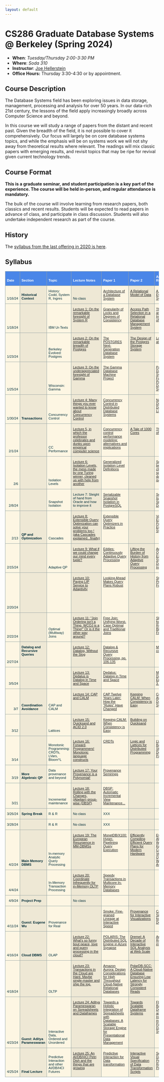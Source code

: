 ```yaml
---
layout: default
---
```


# CS286 Graduate Database Systems @ Berkeley (Spring 2024)

* **When**: *Tuesday/Thursday 2:00-3:30 PM*
* **Where**: *Soda 310*
* **Instructor**: [Joe Hellerstein](https://dsf.berkeley.edu/jmh)
* **Office Hours:** Thursday 3:30-4:30 or by appointment.

## Course Description
The Database Systems field has been exploring issues in data 
storage, management, processing and analysis for over 50 years. In our data-rich 21st century, the lessons of the field apply increasingly broadly across Computer Science and beyond.

In this course we will study a range of papers from the distant and recent
past. Given the breadth of the field, it is not possible to cover it comprehensively. Our focus
will largely be on core database systems topics, and while the emphasis will
be on systems work we will not shy away from theoretical results where relevant. The readings 
will mix classic papers with emerging results, and revisit topics that may be ripe for revival given current technology trends.

## Course Format
**This is a graduate seminar, and student participation is a key part of the experience.
The course will be held in-person, and regular attendance is mandatory.**

The bulk of the course will involve learning from research papers, both classics and 
recent results. Students will be expected to read papers in advance of class, and participate in class discussion. Students will also undertake independent research as part of the course.

## History
The [syllabus from the last offering in 2020 is here](./sp20).

## Syllabus
<table style="border-collapse:collapse;border-color:#93a1a1;border-spacing:0" class="tg"><thead><tr><th style="background-color:#4A86E8;border-color:#93a1a1;border-style:solid;border-width:1px;color:#FFF;font-family:Arial, sans-serif;font-size:11px;font-weight:bold;overflow:hidden;padding:11px 5px;text-align:left;vertical-align:bottom;word-break:normal"><span style="font-weight:bold;color:#FFF;background-color:#4A86E8">Date</span></th><th style="background-color:#4A86E8;border-color:#93a1a1;border-style:solid;border-width:1px;color:#FFF;font-family:Arial, sans-serif;font-size:11px;font-weight:bold;overflow:hidden;padding:11px 5px;text-align:left;vertical-align:bottom;word-break:normal"><span style="font-weight:bold;color:#FFF;background-color:#4A86E8">Section</span></th><th style="background-color:#4A86E8;border-color:#93a1a1;border-style:solid;border-width:1px;color:#FFF;font-family:Arial, sans-serif;font-size:11px;font-weight:bold;overflow:hidden;padding:11px 5px;text-align:left;vertical-align:bottom;word-break:normal"><span style="font-weight:bold;color:#FFF;background-color:#4A86E8">Topic</span></th><th style="background-color:#4A86E8;border-color:#93a1a1;border-style:solid;border-width:1px;color:#FFF;font-family:Arial, sans-serif;font-size:11px;font-weight:bold;overflow:hidden;padding:11px 5px;text-align:left;vertical-align:bottom;word-break:normal"><span style="font-weight:bold;color:#FFF;background-color:#4A86E8">Lecture Notes</span></th><th style="background-color:#4A86E8;border-color:#93a1a1;border-style:solid;border-width:1px;color:#FFF;font-family:Arial, sans-serif;font-size:11px;font-weight:bold;overflow:hidden;padding:11px 5px;text-align:left;vertical-align:bottom;word-break:normal"><span style="font-weight:bold;color:#FFF;background-color:#4A86E8">Paper 1</span></th><th style="background-color:#4A86E8;border-color:#93a1a1;border-style:solid;border-width:1px;color:#FFF;font-family:Arial, sans-serif;font-size:11px;font-weight:bold;overflow:hidden;padding:11px 5px;text-align:left;vertical-align:bottom;word-break:normal"><span style="font-weight:bold;color:#FFF;background-color:#4A86E8">Paper 2</span></th><th style="background-color:#4A86E8;border-color:#93a1a1;border-style:solid;border-width:1px;color:#FFF;font-family:Arial, sans-serif;font-size:11px;font-weight:bold;overflow:hidden;padding:11px 5px;text-align:left;vertical-align:bottom;word-break:normal"><span style="font-weight:bold;color:#FFF;background-color:#4A86E8">Additional Resources</span></th><th style="background-color:#4A86E8;border-color:#93a1a1;border-style:solid;border-width:1px;color:#FFF;font-family:Arial, sans-serif;font-size:11px;font-weight:bold;overflow:hidden;padding:11px 5px;text-align:left;vertical-align:bottom;word-break:normal"><span style="font-weight:bold;color:#FFF;background-color:#4A86E8">Additional Resources</span></th><th style="background-color:#4A86E8;border-color:#93a1a1;border-style:solid;border-width:1px;color:#FFF;font-family:Arial, sans-serif;font-size:11px;font-weight:bold;overflow:hidden;padding:11px 5px;text-align:left;vertical-align:bottom;word-break:normal"><span style="font-weight:bold;color:#FFF;background-color:#4A86E8">Additional Resources</span></th></tr></thead><tbody><tr><td style="background-color:#fdf6e3;border-color:#93a1a1;border-style:solid;border-width:1px;color:#002b36;font-family:Arial, sans-serif;font-size:11px;overflow:hidden;padding:11px 5px;text-align:right;vertical-align:bottom;word-break:normal"><span style="font-weight:normal">1/16/24</span></td><td style="background-color:#eee8d5;border-color:#93a1a1;border-style:solid;border-width:1px;color:#002b36;font-family:Arial, sans-serif;font-size:11px;font-weight:bold;overflow:hidden;padding:11px 5px;text-align:left;vertical-align:bottom;word-break:normal"><span style="font-weight:bold">Historical Context</span></td><td style="background-color:#fdf6e3;border-color:#93a1a1;border-style:solid;border-width:1px;color:#002b36;font-family:Arial, sans-serif;font-size:11px;overflow:hidden;padding:11px 5px;text-align:left;vertical-align:bottom;word-break:normal"><span style="font-weight:normal">History: Codd,
System R,
Ingres</span></td><td style="background-color:#eee8d5;border-color:#93a1a1;border-style:solid;border-width:1px;color:#002b36;font-family:Arial, sans-serif;font-size:11px;overflow:hidden;padding:11px 5px;text-align:left;vertical-align:bottom;word-break:normal"><span style="font-weight:normal">No class</span></td><td style="background-color:#fdf6e3;border-color:#93a1a1;border-style:solid;border-width:1px;color:#00E;font-family:Arial, sans-serif;font-size:11px;overflow:hidden;padding:11px 5px;text-align:left;text-decoration:underline;vertical-align:top;word-break:normal"><a href="http://scholar.google.com/scholar?cluster=11466590537214723805">Architecture of a Database System</a></td><td style="background-color:#eee8d5;border-color:#93a1a1;border-style:solid;border-width:1px;color:#00E;font-family:Arial, sans-serif;font-size:11px;overflow:hidden;padding:11px 5px;text-align:left;text-decoration:underline;vertical-align:top;word-break:normal"><a href="https://scholar.google.com/scholar?cluster=1624408330930846885&hl=en&as_sdt=0,5">A Relational Model of Data</a></td><td style="background-color:#fdf6e3;border-color:#93a1a1;border-style:solid;border-width:1px;color:#00E;font-family:Arial, sans-serif;font-size:11px;overflow:hidden;padding:11px 5px;text-align:left;text-decoration:underline;vertical-align:top;word-break:normal"><a href="https://scholar.google.com/scholar?cluster=9472628621431764243&hl=en&as_sdt=0,5">A History and Evaluation of System R </a></td><td style="background-color:#eee8d5;border-color:#93a1a1;border-style:solid;border-width:1px;color:#002b36;font-family:Arial, sans-serif;font-size:11px;overflow:hidden;padding:11px 5px;text-align:left;vertical-align:bottom;word-break:normal"></td><td style="background-color:#fdf6e3;border-color:#93a1a1;border-style:solid;border-width:1px;color:#00E;font-family:Arial, sans-serif;font-size:11px;overflow:hidden;padding:11px 5px;text-align:left;text-decoration:underline;vertical-align:top;word-break:normal"><a href="https://hpi.de/naumann/projects/rdbms-genealogy.html">RDBMS Geneaology</a></td></tr><tr><td style="background-color:#fdf6e3;border-color:#93a1a1;border-style:solid;border-width:1px;color:#002b36;font-family:Arial, sans-serif;font-size:11px;overflow:hidden;padding:11px 5px;text-align:right;vertical-align:bottom;word-break:normal"><span style="font-weight:normal">1/18/24</span></td><td style="background-color:#eee8d5;border-color:#93a1a1;border-style:solid;border-width:1px;color:#002b36;font-family:Arial, sans-serif;font-size:11px;overflow:hidden;padding:11px 5px;text-align:left;vertical-align:bottom;word-break:normal"></td><td style="background-color:#fdf6e3;border-color:#93a1a1;border-style:solid;border-width:1px;color:#002b36;font-family:Arial, sans-serif;font-size:11px;overflow:hidden;padding:11px 5px;text-align:left;vertical-align:bottom;word-break:normal"><span style="font-weight:normal">IBM Ur-Texts</span></td><td style="background-color:#eee8d5;border-color:#93a1a1;border-style:solid;border-width:1px;color:#00E;font-family:Arial, sans-serif;font-size:11px;overflow:hidden;padding:11px 5px;text-align:left;text-decoration:underline;vertical-align:top;word-break:normal"><a href="Lecture 1.md">Lecture 1: On the remarkable foresight of System R</a></td><td style="background-color:#fdf6e3;border-color:#93a1a1;border-style:solid;border-width:1px;color:#00E;font-family:Arial, sans-serif;font-size:11px;overflow:hidden;padding:11px 5px;text-align:left;text-decoration:underline;vertical-align:top;word-break:normal"><a href="https://scholar.google.com/scholar?cluster=2471833064128787580&hl=en&as_sdt=0,5">Granularity of Locks and Degrees of Consistency</a></td><td style="background-color:#eee8d5;border-color:#93a1a1;border-style:solid;border-width:1px;color:#00E;font-family:Arial, sans-serif;font-size:11px;overflow:hidden;padding:11px 5px;text-align:left;text-decoration:underline;vertical-align:top;word-break:normal"><a href="https://scholar.google.com/scholar?cluster=102545501597608314&hl=en&as_sdt=0,5">Access Path Selection in a Relational Database Management System</a></td><td style="background-color:#fdf6e3;border-color:#93a1a1;border-style:solid;border-width:1px;color:#00E;font-family:Arial, sans-serif;font-size:11px;overflow:hidden;padding:11px 5px;text-align:left;text-decoration:underline;vertical-align:top;word-break:normal"><a href="https://scholar.google.com/scholar?cluster=4436012605119588041&hl=en&as_sdt=0,5">The Design and Implementation of Ingres</a></td><td style="background-color:#eee8d5;border-color:#93a1a1;border-style:solid;border-width:1px;color:#002b36;font-family:Arial, sans-serif;font-size:11px;overflow:hidden;padding:11px 5px;text-align:left;vertical-align:bottom;word-break:normal"></td><td style="background-color:#fdf6e3;border-color:#93a1a1;border-style:solid;border-width:1px;color:#002b36;font-family:Arial, sans-serif;font-size:11px;overflow:hidden;padding:11px 5px;text-align:left;vertical-align:bottom;word-break:normal"></td></tr><tr><td style="background-color:#fdf6e3;border-color:#93a1a1;border-style:solid;border-width:1px;color:#002b36;font-family:Arial, sans-serif;font-size:11px;overflow:hidden;padding:11px 5px;text-align:right;vertical-align:bottom;word-break:normal"><span style="font-weight:normal">1/23/24</span></td><td style="background-color:#eee8d5;border-color:#93a1a1;border-style:solid;border-width:1px;color:#002b36;font-family:Arial, sans-serif;font-size:11px;overflow:hidden;padding:11px 5px;text-align:left;vertical-align:bottom;word-break:normal"></td><td style="background-color:#fdf6e3;border-color:#93a1a1;border-style:solid;border-width:1px;color:#002b36;font-family:Arial, sans-serif;font-size:11px;overflow:hidden;padding:11px 5px;text-align:left;vertical-align:bottom;word-break:normal"><span style="font-weight:normal">Berkeley Evolved: Postgres</span></td><td style="background-color:#eee8d5;border-color:#93a1a1;border-style:solid;border-width:1px;color:#00E;font-family:Arial, sans-serif;font-size:11px;overflow:hidden;padding:11px 5px;text-align:left;text-decoration:underline;vertical-align:top;word-break:normal"><a href="https://docs.google.com/document/d/1o6FsUw6xxChObJscCtxygd7tInMbMSOoJAuIOZGxTBw/edit">Lecture 2: On the remarkable breadth of Postgres</a></td><td style="background-color:#fdf6e3;border-color:#93a1a1;border-style:solid;border-width:1px;color:#00E;font-family:Arial, sans-serif;font-size:11px;overflow:hidden;padding:11px 5px;text-align:left;text-decoration:underline;vertical-align:top;word-break:normal"><a href="http://scholar.google.com/scholar?cluster=6521586065605065941">The POSTGRES Next-Generation Database System</a></td><td style="background-color:#eee8d5;border-color:#93a1a1;border-style:solid;border-width:1px;color:#00E;font-family:Arial, sans-serif;font-size:11px;overflow:hidden;padding:11px 5px;text-align:left;text-decoration:underline;vertical-align:top;word-break:normal"><a href="https://scholar.google.com/scholar?cluster=6675294870941893293&hl=en&as_sdt=0,5">The Design of the Postgres Storage System</a></td><td style="background-color:#fdf6e3;border-color:#93a1a1;border-style:solid;border-width:1px;color:#00E;font-family:Arial, sans-serif;font-size:11px;overflow:hidden;padding:11px 5px;text-align:left;text-decoration:underline;vertical-align:top;word-break:normal"><a href="https://arxiv.org/abs/1901.01973">Looking Back at Postgres</a></td><td style="background-color:#eee8d5;border-color:#93a1a1;border-style:solid;border-width:1px;color:#002b36;font-family:Arial, sans-serif;font-size:11px;overflow:hidden;padding:11px 5px;text-align:left;vertical-align:bottom;word-break:normal"></td><td style="background-color:#fdf6e3;border-color:#93a1a1;border-style:solid;border-width:1px;color:#002b36;font-family:Arial, sans-serif;font-size:11px;overflow:hidden;padding:11px 5px;text-align:left;vertical-align:bottom;word-break:normal"></td></tr><tr><td style="background-color:#fdf6e3;border-color:#93a1a1;border-style:solid;border-width:1px;color:#002b36;font-family:Arial, sans-serif;font-size:11px;overflow:hidden;padding:11px 5px;text-align:right;vertical-align:bottom;word-break:normal"><span style="font-weight:normal">1/25/24</span></td><td style="background-color:#eee8d5;border-color:#93a1a1;border-style:solid;border-width:1px;color:#002b36;font-family:Arial, sans-serif;font-size:11px;overflow:hidden;padding:11px 5px;text-align:left;vertical-align:bottom;word-break:normal"></td><td style="background-color:#fdf6e3;border-color:#93a1a1;border-style:solid;border-width:1px;color:#002b36;font-family:Arial, sans-serif;font-size:11px;overflow:hidden;padding:11px 5px;text-align:left;vertical-align:bottom;word-break:normal"><span style="font-weight:normal">Wisconsin: Gamma</span></td><td style="background-color:#eee8d5;border-color:#93a1a1;border-style:solid;border-width:1px;color:#00E;font-family:Arial, sans-serif;font-size:11px;overflow:hidden;padding:11px 5px;text-align:left;text-decoration:underline;vertical-align:top;word-break:normal"><a href="https://docs.google.com/document/d/1HfUL8tHbP0o45oc_xncmahfY5mgTSnacnklANgkKsww/edit?usp=drive_link">Lecture 3: On the underappreciated foresight of Gamma</a></td><td style="background-color:#fdf6e3;border-color:#93a1a1;border-style:solid;border-width:1px;color:#00E;font-family:Arial, sans-serif;font-size:11px;overflow:hidden;padding:11px 5px;text-align:left;text-decoration:underline;vertical-align:top;word-break:normal"><a href="http://scholar.google.com/scholar?cluster=8912521541627865753">The Gamma Database Machine Project</a></td><td style="background-color:#eee8d5;border-color:#93a1a1;border-style:solid;border-width:1px;color:#002b36;font-family:Arial, sans-serif;font-size:11px;overflow:hidden;padding:11px 5px;text-align:left;vertical-align:bottom;word-break:normal"></td><td style="background-color:#fdf6e3;border-color:#93a1a1;border-style:solid;border-width:1px;color:#00E;font-family:Arial, sans-serif;font-size:11px;overflow:hidden;padding:11px 5px;text-align:left;text-decoration:underline;vertical-align:top;word-break:normal"><a href="https://people.eecs.berkeley.edu/~brewer/cs262/5-dewittgray92.pdf">Parallel Database Systems: The Future of High Performance Database Systems</a></td><td style="background-color:#eee8d5;border-color:#93a1a1;border-style:solid;border-width:1px;color:#00E;font-family:Arial, sans-serif;font-size:11px;overflow:hidden;padding:11px 5px;text-align:left;text-decoration:underline;vertical-align:top;word-break:normal"><a href="https://www.vldb.org/conf/1986/P228.PDF">GAMMA - A High Performance Dataflow Database Machine</a></td><td style="background-color:#fdf6e3;border-color:#93a1a1;border-style:solid;border-width:1px;color:#00E;font-family:Arial, sans-serif;font-size:11px;overflow:hidden;padding:11px 5px;text-align:left;text-decoration:underline;vertical-align:top;word-break:normal"><a href="https://scholar.google.com/scholar?cluster=8382804381348901729&hl=en&as_sdt=0,5">The Architecture of the Exodus Extensible DBMS</a></td></tr><tr><td style="background-color:#fdf6e3;border-color:#93a1a1;border-style:solid;border-width:1px;color:#002b36;font-family:Arial, sans-serif;font-size:11px;overflow:hidden;padding:11px 5px;text-align:right;vertical-align:bottom;word-break:normal"><span style="font-weight:normal">1/30/24</span></td><td style="background-color:#eee8d5;border-color:#93a1a1;border-style:solid;border-width:1px;color:#002b36;font-family:Arial, sans-serif;font-size:11px;font-weight:bold;overflow:hidden;padding:11px 5px;text-align:left;vertical-align:bottom;word-break:normal"><span style="font-weight:bold">Transactions</span></td><td style="background-color:#fdf6e3;border-color:#93a1a1;border-style:solid;border-width:1px;color:#002b36;font-family:Arial, sans-serif;font-size:11px;overflow:hidden;padding:11px 5px;text-align:left;vertical-align:bottom;word-break:normal"><span style="font-weight:normal">Concurrency Control</span></td><td style="background-color:#eee8d5;border-color:#93a1a1;border-style:solid;border-width:1px;color:#00E;font-family:Arial, sans-serif;font-size:11px;overflow:hidden;padding:11px 5px;text-align:left;text-decoration:underline;vertical-align:top;word-break:normal"><a href="https://docs.google.com/document/d/1_L2sOavsHfkzMlKkcBuT6dyx6L-f_iQOIhoz0bxyBiQ/edit?usp=sharing">Lecture 4: Many things you ever wanted to know about Concurrency Control</a></td><td style="background-color:#fdf6e3;border-color:#93a1a1;border-style:solid;border-width:1px;color:#15C;font-family:Arial, sans-serif;font-size:11px;overflow:hidden;padding:11px 5px;text-align:left;text-decoration:underline;vertical-align:top;word-break:normal"><a href="http://db.cs.berkeley.edu/cs286/papers/bernstein-csur1981.pdf">Concurrency Control in Distributed Database Systems</a></td><td style="background-color:#eee8d5;border-color:#93a1a1;border-style:solid;border-width:1px;color:#002b36;font-family:Arial, sans-serif;font-size:11px;overflow:hidden;padding:11px 5px;text-align:left;vertical-align:bottom;word-break:normal"></td><td style="background-color:#fdf6e3;border-color:#93a1a1;border-style:solid;border-width:1px;color:#00E;font-family:Arial, sans-serif;font-size:11px;overflow:hidden;padding:11px 5px;text-align:left;text-decoration:underline;vertical-align:top;word-break:normal"><a href="https://drive.google.com/file/d/1hfUG80ZwOXF6LbfgFhgXxvTYzV7qJCCr/view?usp=drive_link">Notes on Distributed Databases,
Lindsay et al.</a></td><td style="background-color:#eee8d5;border-color:#93a1a1;border-style:solid;border-width:1px;color:#002b36;font-family:Arial, sans-serif;font-size:11px;overflow:hidden;padding:11px 5px;text-align:left;vertical-align:bottom;word-break:normal"></td><td style="background-color:#fdf6e3;border-color:#93a1a1;border-style:solid;border-width:1px;color:#002b36;font-family:Arial, sans-serif;font-size:11px;overflow:hidden;padding:11px 5px;text-align:left;vertical-align:bottom;word-break:normal"></td></tr><tr><td style="background-color:#fdf6e3;border-color:#93a1a1;border-style:solid;border-width:1px;color:#002b36;font-family:Arial, sans-serif;font-size:11px;overflow:hidden;padding:11px 5px;text-align:right;vertical-align:bottom;word-break:normal"><span style="font-weight:normal">2/1/24</span></td><td style="background-color:#eee8d5;border-color:#93a1a1;border-style:solid;border-width:1px;color:#002b36;font-family:Arial, sans-serif;font-size:11px;overflow:hidden;padding:11px 5px;text-align:left;vertical-align:bottom;word-break:normal"></td><td style="background-color:#fdf6e3;border-color:#93a1a1;border-style:solid;border-width:1px;color:#002b36;font-family:Arial, sans-serif;font-size:11px;overflow:hidden;padding:11px 5px;text-align:left;vertical-align:bottom;word-break:normal"><span style="font-weight:normal">CC Performance</span></td><td style="background-color:#eee8d5;border-color:#93a1a1;border-style:solid;border-width:1px;color:#00E;font-family:Arial, sans-serif;font-size:11px;overflow:hidden;padding:11px 5px;text-align:left;text-decoration:underline;vertical-align:top;word-break:normal"><a href="https://docs.google.com/document/d/1uCxYg0E2wHTwfkAWVN0ImZTFadqLn6B1tT7tdMcys20/edit?usp=sharing">Lecture 5,
in which the professor celebrates and dunks upon empirical computer science</a></td><td style="background-color:#fdf6e3;border-color:#93a1a1;border-style:solid;border-width:1px;color:#265269;font-family:Arial, sans-serif;font-size:11px;overflow:hidden;padding:11px 5px;text-align:left;text-decoration:underline;vertical-align:top;word-break:normal"><a href="https://dsf.berkeley.edu/cs286/papers/carey-tods1987.pdf">Concurrency control performance modeling: alternatives and implications</a></td><td style="background-color:#eee8d5;border-color:#93a1a1;border-style:solid;border-width:1px;color:#00E;font-family:Arial, sans-serif;font-size:11px;overflow:hidden;padding:11px 5px;text-align:left;text-decoration:underline;vertical-align:top;word-break:normal"><a href="https://dblab.reutlingen-university.de/paper/2020_DAMON_Tale1000Cores.pdf">A Tale of 1000 Cores</a></td><td style="background-color:#fdf6e3;border-color:#93a1a1;border-style:solid;border-width:1px;color:#00E;font-family:Arial, sans-serif;font-size:11px;overflow:hidden;padding:11px 5px;text-align:left;text-decoration:underline;vertical-align:top;word-break:normal"><a href="https://publikationen.reutlingen-university.de/files/3712/3712.pdf">The Full Story of 1000 Cores</a></td><td style="background-color:#eee8d5;border-color:#93a1a1;border-style:solid;border-width:1px;color:#00E;font-family:Arial, sans-serif;font-size:11px;overflow:hidden;padding:11px 5px;text-align:left;text-decoration:underline;vertical-align:top;word-break:normal"><a href="https://www.informatik.tu-darmstadt.de/media/systems/pdf_publications/DAMON2020-The_Tale_of_1000_Cores-Bang_et_al.pdf">Talk slides for The Tale</a></td><td style="background-color:#fdf6e3;border-color:#93a1a1;border-style:solid;border-width:1px;color:#002b36;font-family:Arial, sans-serif;font-size:11px;overflow:hidden;padding:11px 5px;text-align:left;vertical-align:bottom;word-break:normal"></td></tr><tr><td style="background-color:#fdf6e3;border-color:#93a1a1;border-style:solid;border-width:1px;color:#002b36;font-family:Arial, sans-serif;font-size:11px;overflow:hidden;padding:11px 5px;text-align:right;vertical-align:bottom;word-break:normal"><span style="font-weight:normal">2/6</span></td><td style="background-color:#eee8d5;border-color:#93a1a1;border-style:solid;border-width:1px;color:#002b36;font-family:Arial, sans-serif;font-size:11px;overflow:hidden;padding:11px 5px;text-align:left;vertical-align:bottom;word-break:normal"></td><td style="background-color:#fdf6e3;border-color:#93a1a1;border-style:solid;border-width:1px;color:#002b36;font-family:Arial, sans-serif;font-size:11px;overflow:hidden;padding:11px 5px;text-align:left;vertical-align:bottom;word-break:normal"><span style="font-weight:normal">Isolation Levels</span></td><td style="background-color:#eee8d5;border-color:#93a1a1;border-style:solid;border-width:1px;color:#00E;font-family:Arial, sans-serif;font-size:11px;overflow:hidden;padding:11px 5px;text-align:left;text-decoration:underline;vertical-align:top;word-break:normal"><a href="https://docs.google.com/document/d/1iX0vR_4fWcJjpQWIdMPlYd2k5nyXP-hnfdOQnsaDDrw/edit?usp=sharing">Lecture 6: Isolation Levels,
the mess made by one Turing winner,
cleaned up with help from another</a></td><td style="background-color:#fdf6e3;border-color:#93a1a1;border-style:solid;border-width:1px;color:#00E;font-family:Arial, sans-serif;font-size:11px;overflow:hidden;padding:11px 5px;text-align:left;text-decoration:underline;vertical-align:top;word-break:normal"><a href="http://db.cs.berkeley.edu/cs286/papers/adya-icde2000.pdf">Generalized Isolation Level Definitions</a></td><td style="background-color:#eee8d5;border-color:#93a1a1;border-style:solid;border-width:1px;color:#002b36;font-family:Arial, sans-serif;font-size:11px;overflow:hidden;padding:11px 5px;text-align:left;vertical-align:bottom;word-break:normal"></td><td style="background-color:#fdf6e3;border-color:#93a1a1;border-style:solid;border-width:1px;color:#00E;font-family:Arial, sans-serif;font-size:11px;overflow:hidden;padding:11px 5px;text-align:left;text-decoration:underline;vertical-align:top;word-break:normal"><a href="https://scholar.google.com/scholar?cluster=12578509121254706480&hl=en&as_sdt=0,5">Seeing is believing: A client-centric specification of database isolation</a></td><td style="background-color:#eee8d5;border-color:#93a1a1;border-style:solid;border-width:1px;color:#002b36;font-family:Arial, sans-serif;font-size:11px;overflow:hidden;padding:11px 5px;text-align:left;vertical-align:bottom;word-break:normal"></td><td style="background-color:#fdf6e3;border-color:#93a1a1;border-style:solid;border-width:1px;color:#002b36;font-family:Arial, sans-serif;font-size:11px;overflow:hidden;padding:11px 5px;text-align:left;vertical-align:bottom;word-break:normal"></td></tr><tr><td style="background-color:#fdf6e3;border-color:#93a1a1;border-style:solid;border-width:1px;color:#002b36;font-family:Arial, sans-serif;font-size:11px;overflow:hidden;padding:11px 5px;text-align:right;vertical-align:bottom;word-break:normal"><span style="font-weight:normal">2/8/24</span></td><td style="background-color:#eee8d5;border-color:#93a1a1;border-style:solid;border-width:1px;color:#002b36;font-family:Arial, sans-serif;font-size:11px;overflow:hidden;padding:11px 5px;text-align:left;vertical-align:bottom;word-break:normal"></td><td style="background-color:#fdf6e3;border-color:#93a1a1;border-style:solid;border-width:1px;color:#002b36;font-family:Arial, sans-serif;font-size:11px;overflow:hidden;padding:11px 5px;text-align:left;vertical-align:bottom;word-break:normal"><span style="font-weight:normal">Snapshot Isolation</span></td><td style="background-color:#eee8d5;border-color:#93a1a1;border-style:solid;border-width:1px;color:#002b36;font-family:Arial, sans-serif;font-size:11px;overflow:hidden;padding:11px 5px;text-align:left;vertical-align:bottom;word-break:normal"><span style="font-weight:normal">Lecture 7: Sleight of hand from Oracle and how to improve it</span></td><td style="background-color:#fdf6e3;border-color:#93a1a1;border-style:solid;border-width:1px;color:#00E;font-family:Arial, sans-serif;font-size:11px;overflow:hidden;padding:11px 5px;text-align:left;text-decoration:underline;vertical-align:top;word-break:normal"><a href="http://vldb.org/pvldb/vol5/p1850_danrkports_vldb2012.pdf">Serializable Snapshot Isolation in PostgreSQL</a></td><td style="background-color:#eee8d5;border-color:#93a1a1;border-style:solid;border-width:1px;color:#002b36;font-family:Arial, sans-serif;font-size:11px;overflow:hidden;padding:11px 5px;text-align:left;vertical-align:bottom;word-break:normal"></td><td style="background-color:#fdf6e3;border-color:#93a1a1;border-style:solid;border-width:1px;color:#00E;font-family:Arial, sans-serif;font-size:11px;overflow:hidden;padding:11px 5px;text-align:left;text-decoration:underline;vertical-align:top;word-break:normal"><a href="https://courses.cs.washington.edu/courses/cse444/08au/544M/READING-LIST/fekete-sigmod2008.pdf">Serializable Isolation for Snapshot Databases</a></td><td style="background-color:#eee8d5;border-color:#93a1a1;border-style:solid;border-width:1px;color:#00E;font-family:Arial, sans-serif;font-size:11px;overflow:hidden;padding:11px 5px;text-align:left;text-decoration:underline;vertical-align:top;word-break:normal"><a href="http://db.cs.berkeley.edu/cs286/papers/ssi-tods2005.pdf">Making Snapshot Isolation Serializable</a></td><td style="background-color:#fdf6e3;border-color:#93a1a1;border-style:solid;border-width:1px;color:#002b36;font-family:Arial, sans-serif;font-size:11px;overflow:hidden;padding:11px 5px;text-align:left;vertical-align:bottom;word-break:normal"></td></tr><tr><td style="background-color:#fdf6e3;border-color:#93a1a1;border-style:solid;border-width:1px;color:#002b36;font-family:Arial, sans-serif;font-size:11px;overflow:hidden;padding:11px 5px;text-align:right;vertical-align:bottom;word-break:normal"><span style="font-weight:normal">2/13</span></td><td style="background-color:#eee8d5;border-color:#93a1a1;border-style:solid;border-width:1px;color:#002b36;font-family:Arial, sans-serif;font-size:11px;font-weight:bold;overflow:hidden;padding:11px 5px;text-align:left;vertical-align:bottom;word-break:normal"><span style="font-weight:bold">QP and Optimization</span></td><td style="background-color:#fdf6e3;border-color:#93a1a1;border-style:solid;border-width:1px;color:#002b36;font-family:Arial, Helvetica, sans-serif !important;font-size:11px;overflow:hidden;padding:11px 5px;text-align:left;vertical-align:bottom;word-break:normal"><span style="font-weight:normal">Cascades</span></td><td style="background-color:#eee8d5;border-color:#93a1a1;border-style:solid;border-width:1px;color:#00E;font-family:Arial, sans-serif;font-size:11px;overflow:hidden;padding:11px 5px;text-align:left;text-decoration:underline;vertical-align:top;word-break:normal"><a href="https://docs.google.com/document/d/1WAoI18D23_LNp5W2KE0q-ac_ylQRn291FZi3nxLaptM/edit?usp=sharing">Lecture 8: Extensible Query Optimization can solve your problems too ! (aka Cascades explained...finally)</a></td><td style="background-color:#fdf6e3;border-color:#93a1a1;border-style:solid;border-width:1px;color:#00E;font-family:Arial, sans-serif;font-size:11px;overflow:hidden;padding:11px 5px;text-align:left;text-decoration:underline;vertical-align:top;word-break:normal"><a href="https://drive.google.com/file/d/1y4-y1IVs-C1Svqu5HK84Q-58GT0ivMhc/view?usp=drive_link">Extensible Query Optimizers in Practice</a></td><td style="background-color:#eee8d5;border-color:#93a1a1;border-style:solid;border-width:1px;color:#002b36;font-family:Arial, sans-serif;font-size:11px;overflow:hidden;padding:11px 5px;text-align:left;vertical-align:bottom;word-break:normal"></td><td style="background-color:#fdf6e3;border-color:#93a1a1;border-style:solid;border-width:1px;color:#00E;font-family:Arial, sans-serif;font-size:11px;overflow:hidden;padding:11px 5px;text-align:left;text-decoration:underline;vertical-align:top;word-break:normal"><a href="https://paperhub.s3.amazonaws.com/dace52a42c07f7f8348b08dc2b186061.pdf">Volcano -- An Extensible and Parallel Query Evaluation Systems</a></td><td style="background-color:#eee8d5;border-color:#93a1a1;border-style:solid;border-width:1px;color:#00E;font-family:Arial, sans-serif;font-size:11px;overflow:hidden;padding:11px 5px;text-align:left;text-decoration:underline;vertical-align:top;word-break:normal"><a href="https://15721.courses.cs.cmu.edu/spring2018/papers/15-optimizer1/graefe-ieee1995.pdf">The Cascades Framework for Query Optimization</a></td><td style="background-color:#fdf6e3;border-color:#93a1a1;border-style:solid;border-width:1px;color:#00E;font-family:Arial, sans-serif;font-size:11px;overflow:hidden;padding:11px 5px;text-align:left;text-decoration:underline;vertical-align:top;word-break:normal"><a href="http://www.vldb.org/pvldb/vol1/1453978.pdf">Evita Raced: Metacompilation for Declarative Networks</a></td></tr><tr><td style="background-color:#fdf6e3;border-color:#93a1a1;border-style:solid;border-width:1px;color:#002b36;font-family:Arial, sans-serif;font-size:11px;overflow:hidden;padding:11px 5px;text-align:right;vertical-align:bottom;word-break:normal"><span style="font-weight:normal">2/15/24</span></td><td style="background-color:#eee8d5;border-color:#93a1a1;border-style:solid;border-width:1px;color:#002b36;font-family:Arial, sans-serif;font-size:11px;overflow:hidden;padding:11px 5px;text-align:left;vertical-align:bottom;word-break:normal"></td><td style="background-color:#fdf6e3;border-color:#93a1a1;border-style:solid;border-width:1px;color:#002b36;font-family:Arial, sans-serif;font-size:11px;overflow:hidden;padding:11px 5px;text-align:left;vertical-align:bottom;word-break:normal"><span style="font-weight:normal">Adaptive QP</span></td><td style="background-color:#eee8d5;border-color:#93a1a1;border-style:solid;border-width:1px;color:#00E;font-family:Arial, sans-serif;font-size:11px;overflow:hidden;padding:11px 5px;text-align:left;text-decoration:underline;vertical-align:top;word-break:normal"><a href="https://docs.google.com/document/d/1xkX7zt4ePmkj6d7ynxZ3c1y-Pi38dgP7wY4HYMyz6LE/edit?usp=sharing">Lecture 9: What if we could change our mind every tuple?</a></td><td style="background-color:#fdf6e3;border-color:#93a1a1;border-style:solid;border-width:1px;color:#00E;font-family:Arial, sans-serif;font-size:11px;overflow:hidden;padding:11px 5px;text-align:left;text-decoration:underline;vertical-align:top;word-break:normal"><a href="https://dsf.berkeley.edu/cs286/papers/eddies-sigmod2000.pdf">Eddies: Continuously Adaptive Query Processing</a></td><td style="background-color:#eee8d5;border-color:#93a1a1;border-style:solid;border-width:1px;color:#00E;font-family:Arial, sans-serif;font-size:11px;overflow:hidden;padding:11px 5px;text-align:left;text-decoration:underline;vertical-align:top;word-break:normal"><a href="https://www.vldb.org/conf/2004/RS24P2.PDF">Lifting the Burden of History from Adaptive Query Processing</a></td><td style="background-color:#fdf6e3;border-color:#93a1a1;border-style:solid;border-width:1px;color:#00E;font-family:Arial, sans-serif;font-size:11px;overflow:hidden;padding:11px 5px;text-align:left;text-decoration:underline;vertical-align:top;word-break:normal"><a href="https://www.cis.upenn.edu/~zives/research/adaptive_exec.pdf">An Adaptive Query Execution System for Data Integration</a></td><td style="background-color:#eee8d5;border-color:#93a1a1;border-style:solid;border-width:1px;color:#00E;font-family:Arial, sans-serif;font-size:11px;overflow:hidden;padding:11px 5px;text-align:left;text-decoration:underline;vertical-align:top;word-break:normal"><a href="https://sigmodrecord.org/2004/03/10/an-initial-study-of-overheads-of-eddies/">An Initial Study of Overheads of Eddies</a></td><td style="background-color:#fdf6e3;border-color:#93a1a1;border-style:solid;border-width:1px;color:#002b36;font-family:Arial, sans-serif;font-size:11px;overflow:hidden;padding:11px 5px;text-align:left;vertical-align:bottom;word-break:normal"></td></tr><tr><td style="background-color:#fdf6e3;border-color:#93a1a1;border-style:solid;border-width:1px;color:#002b36;font-family:Arial, sans-serif;font-size:11px;overflow:hidden;padding:11px 5px;text-align:right;vertical-align:bottom;word-break:normal"><span style="font-weight:normal">2/20/24</span></td><td style="background-color:#eee8d5;border-color:#93a1a1;border-style:solid;border-width:1px;color:#002b36;font-family:Arial, sans-serif;font-size:11px;overflow:hidden;padding:11px 5px;text-align:left;vertical-align:bottom;word-break:normal"></td><td style="background-color:#fdf6e3;border-color:#93a1a1;border-style:solid;border-width:1px;color:#002b36;font-family:Arial, sans-serif;font-size:11px;overflow:hidden;padding:11px 5px;text-align:left;vertical-align:bottom;word-break:normal"></td><td style="background-color:#eee8d5;border-color:#93a1a1;border-style:solid;border-width:1px;color:#00E;font-family:Arial, sans-serif;font-size:11px;overflow:hidden;padding:11px 5px;text-align:left;text-decoration:underline;vertical-align:top;word-break:normal"><a href="https://docs.google.com/document/d/1ECvhgWTVmLajJqbSEdHgPiVXb5YP3zulO60Mp9XLU64/edit">Lecture 10: Paying LIP Service to Adaptivity</a></td><td style="background-color:#fdf6e3;border-color:#93a1a1;border-style:solid;border-width:1px;color:#00E;font-family:Arial, sans-serif;font-size:11px;overflow:hidden;padding:11px 5px;text-align:left;text-decoration:underline;vertical-align:top;word-break:normal"><a href="https://www.vldb.org/pvldb/vol10/p889-zhu.pdf">Looking Ahead Makes Query Plans Robust</a></td><td style="background-color:#eee8d5;border-color:#93a1a1;border-style:solid;border-width:1px;color:#002b36;font-family:Arial, sans-serif;font-size:11px;overflow:hidden;padding:11px 5px;text-align:left;vertical-align:bottom;word-break:normal"></td><td style="background-color:#fdf6e3;border-color:#93a1a1;border-style:solid;border-width:1px;color:#00E;font-family:Arial, sans-serif;font-size:11px;overflow:hidden;padding:11px 5px;text-align:left;text-decoration:underline;vertical-align:top;word-break:normal"><a href="https://jigneshpatel.org/publ/SQLite_LIP.pdf">SQLite: Past,
Present and Future</a></td><td style="background-color:#eee8d5;border-color:#93a1a1;border-style:solid;border-width:1px;color:#00E;font-family:Arial, sans-serif;font-size:11px;overflow:hidden;padding:11px 5px;text-align:left;text-decoration:underline;vertical-align:top;word-break:normal"><a href="https://pages.cs.wisc.edu/~yunjia/download/p2750-zhang.pdf">Simple Adaptive Query Processing vs. Learned Query Optimizers: Observations and Analysis</a></td><td style="background-color:#fdf6e3;border-color:#93a1a1;border-style:solid;border-width:1px;color:#002b36;font-family:Arial, sans-serif;font-size:11px;overflow:hidden;padding:11px 5px;text-align:left;vertical-align:bottom;word-break:normal"></td></tr><tr><td style="background-color:#fdf6e3;border-color:#93a1a1;border-style:solid;border-width:1px;color:#002b36;font-family:Arial, sans-serif;font-size:11px;overflow:hidden;padding:11px 5px;text-align:right;vertical-align:bottom;word-break:normal"><span style="font-weight:normal">2/22/24</span></td><td style="background-color:#eee8d5;border-color:#93a1a1;border-style:solid;border-width:1px;color:#002b36;font-family:Arial, sans-serif;font-size:11px;overflow:hidden;padding:11px 5px;text-align:left;vertical-align:bottom;word-break:normal"></td><td style="background-color:#fdf6e3;border-color:#93a1a1;border-style:solid;border-width:1px;color:#002b36;font-family:Arial, sans-serif;font-size:11px;overflow:hidden;padding:11px 5px;text-align:left;vertical-align:bottom;word-break:normal"><span style="font-weight:normal">Optimal (Multiway) Joins</span></td><td style="background-color:#eee8d5;border-color:#93a1a1;border-style:solid;border-width:1px;color:#00E;font-family:Arial, sans-serif;font-size:11px;overflow:hidden;padding:11px 5px;text-align:left;text-decoration:underline;vertical-align:top;word-break:normal"><a href="./Lecture%2011%20Freejoin">Lecture 11: "Join Ordering isn't a Thing. WCOJ is a Thing!" Or is it the other way around?</a></td><td style="background-color:#fdf6e3;border-color:#93a1a1;border-style:solid;border-width:1px;color:#00E;font-family:Arial, sans-serif;font-size:11px;overflow:hidden;padding:11px 5px;text-align:left;text-decoration:underline;vertical-align:top;word-break:normal"><a href="https://dl.acm.org/doi/abs/10.1145/3589295">Free Join: Unifying Worst-Case Optimal and Traditional Joins</a></td><td style="background-color:#eee8d5;border-color:#93a1a1;border-style:solid;border-width:1px;color:#002b36;font-family:Arial, sans-serif;font-size:11px;overflow:hidden;padding:11px 5px;text-align:left;vertical-align:bottom;word-break:normal"></td><td style="background-color:#fdf6e3;border-color:#93a1a1;border-style:solid;border-width:1px;color:#00E;font-family:Arial, sans-serif;font-size:11px;overflow:hidden;padding:11px 5px;text-align:left;text-decoration:underline;vertical-align:top;word-break:normal"><a href="https://drive.google.com/file/d/1ult3AAb8TYrYAV8dV3anVHj2LfF9LJ0y/view?usp=sharing">Shorter version for SIGMOD Record: From Binary Join to Free Join</a></td><td style="background-color:#eee8d5;border-color:#93a1a1;border-style:solid;border-width:1px;color:#00E;font-family:Arial, sans-serif;font-size:11px;overflow:hidden;padding:11px 5px;text-align:left;text-decoration:underline;vertical-align:top;word-break:normal"><a href="https://arxiv.org/pdf/1210.0481">Leapfrog Trie Join: A Worst-Case Optimal Join</a></td><td style="background-color:#fdf6e3;border-color:#93a1a1;border-style:solid;border-width:1px;color:#00E;font-family:Arial, sans-serif;font-size:11px;overflow:hidden;padding:11px 5px;text-align:left;text-decoration:underline;vertical-align:top;word-break:normal"><a href="https://dl.acm.org/doi/pdf/10.1145/3196959.3196990">Worst-case Optimal Join Algorithms</a></td></tr><tr><td style="background-color:#fdf6e3;border-color:#93a1a1;border-style:solid;border-width:1px;color:#002b36;font-family:Arial, sans-serif;font-size:11px;overflow:hidden;padding:11px 5px;text-align:right;vertical-align:bottom;word-break:normal"><span style="font-weight:normal">2/27/24</span></td><td style="background-color:#eee8d5;border-color:#93a1a1;border-style:solid;border-width:1px;color:#002b36;font-family:Arial, sans-serif;font-size:11px;font-weight:bold;overflow:hidden;padding:11px 5px;text-align:left;vertical-align:top;word-break:normal">Datalog and Recursive Queries</td><td style="background-color:#fdf6e3;border-color:#93a1a1;border-style:solid;border-width:1px;color:#002b36;font-family:Arial, sans-serif;font-size:11px;overflow:hidden;padding:11px 5px;text-align:left;vertical-align:bottom;word-break:normal"></td><td style="background-color:#eee8d5;border-color:#93a1a1;border-style:solid;border-width:1px;color:#00E;font-family:Arial, sans-serif;font-size:11px;overflow:hidden;padding:11px 5px;text-align:left;text-decoration:underline;vertical-align:top;word-break:normal"><a href="Lecture 12 slides.html">Lecture 12: Datalog,
Without the Slog</a></td><td style="background-color:#fdf6e3;border-color:#93a1a1;border-style:solid;border-width:1px;color:#00E;font-family:Arial, sans-serif;font-size:11px;overflow:hidden;padding:11px 5px;text-align:left;text-decoration:underline;vertical-align:top;word-break:normal"><a href="http://blogs.evergreen.edu/sosw/files/2014/04/Green-Vol5-DBS-017.pdf">Datalog &amp;
Recursive Query Processing,
pp. 106-135</a></td><td style="background-color:#eee8d5;border-color:#93a1a1;border-style:solid;border-width:1px;color:#002b36;font-family:Arial, sans-serif;font-size:11px;overflow:hidden;padding:11px 5px;text-align:left;vertical-align:bottom;word-break:normal"></td><td style="background-color:#fdf6e3;border-color:#93a1a1;border-style:solid;border-width:1px;color:#00E;font-family:Arial, sans-serif;font-size:11px;overflow:hidden;padding:11px 5px;text-align:left;text-decoration:underline;vertical-align:top;word-break:normal"><a href="https://inst.eecs.berkeley.edu/~cs294-260/sp24/2024-02-05-datalog">Max Willsey's course notes</a></td><td style="background-color:#eee8d5;border-color:#93a1a1;border-style:solid;border-width:1px;color:#002b36;font-family:Arial, sans-serif;font-size:11px;overflow:hidden;padding:11px 5px;text-align:left;vertical-align:bottom;word-break:normal"></td><td style="background-color:#fdf6e3;border-color:#93a1a1;border-style:solid;border-width:1px;color:#002b36;font-family:Arial, sans-serif;font-size:11px;overflow:hidden;padding:11px 5px;text-align:left;vertical-align:bottom;word-break:normal"></td></tr><tr><td style="background-color:#fdf6e3;border-color:#93a1a1;border-style:solid;border-width:1px;color:#002b36;font-family:Arial, sans-serif;font-size:11px;overflow:hidden;padding:11px 5px;text-align:right;vertical-align:bottom;word-break:normal"><span style="font-weight:normal">3/5/24</span></td><td style="background-color:#eee8d5;border-color:#93a1a1;border-style:solid;border-width:1px;color:#002b36;font-family:Arial, sans-serif;font-size:11px;overflow:hidden;padding:11px 5px;text-align:left;vertical-align:bottom;word-break:normal"></td><td style="background-color:#fdf6e3;border-color:#93a1a1;border-style:solid;border-width:1px;color:#002b36;font-family:Arial, sans-serif;font-size:11px;overflow:hidden;padding:11px 5px;text-align:left;vertical-align:bottom;word-break:normal"></td><td style="background-color:#eee8d5;border-color:#93a1a1;border-style:solid;border-width:1px;color:#00E;font-family:Arial, sans-serif;font-size:11px;overflow:hidden;padding:11px 5px;text-align:left;text-decoration:underline;vertical-align:top;word-break:normal"><a href="./Lecture%2013%20Dedalus%20is%20Datalog%20in%20Time%20and%20Space.html">Lecture 13: Dedalus is Datalog in Time and Space</a></td><td style="background-color:#fdf6e3;border-color:#93a1a1;border-style:solid;border-width:1px;color:#00E;font-family:Arial, sans-serif;font-size:11px;overflow:hidden;padding:11px 5px;text-align:left;text-decoration:underline;vertical-align:top;word-break:normal"><a href="http://www.neilconway.org/docs/dedalus_dl2.pdf">Dedalus: Datalog in Time and Space</a></td><td style="background-color:#eee8d5;border-color:#93a1a1;border-style:solid;border-width:1px;color:#002b36;font-family:Arial, sans-serif;font-size:11px;overflow:hidden;padding:11px 5px;text-align:left;vertical-align:bottom;word-break:normal"></td><td style="background-color:#fdf6e3;border-color:#93a1a1;border-style:solid;border-width:1px;color:#00E;font-family:Arial, sans-serif;font-size:11px;overflow:hidden;padding:11px 5px;text-align:left;text-decoration:underline;vertical-align:top;word-break:normal"><a href="https://soft.vub.ac.be/Publications/2022/vub-tr-soft-22-21.pdf">Modern Datalog Engines, Sec 3.2</a></td><td style="background-color:#eee8d5;border-color:#93a1a1;border-style:solid;border-width:1px;color:#00E;font-family:Arial, sans-serif;font-size:11px;overflow:hidden;padding:11px 5px;text-align:left;text-decoration:underline;vertical-align:top;word-break:normal"><a href="https://dsf.berkeley.edu/papers/sigrec10-declimperative.pdf">The Declarative Imperative</a></td><td style="background-color:#fdf6e3;border-color:#93a1a1;border-style:solid;border-width:1px;color:#002b36;font-family:Arial, sans-serif;font-size:11px;overflow:hidden;padding:11px 5px;text-align:left;vertical-align:bottom;word-break:normal"></td></tr><tr><td style="background-color:#fdf6e3;border-color:#93a1a1;border-style:solid;border-width:1px;color:#002b36;font-family:Arial, sans-serif;font-size:11px;overflow:hidden;padding:11px 5px;text-align:right;vertical-align:bottom;word-break:normal"><span style="font-weight:normal">3/7</span></td><td style="background-color:#eee8d5;border-color:#93a1a1;border-style:solid;border-width:1px;color:#002b36;font-family:Arial, sans-serif;font-size:11px;font-weight:bold;overflow:hidden;padding:11px 5px;text-align:left;vertical-align:bottom;word-break:normal"><span style="font-weight:bold">Coordination Avoidance</span></td><td style="background-color:#fdf6e3;border-color:#93a1a1;border-style:solid;border-width:1px;color:#002b36;font-family:Arial, sans-serif;font-size:11px;overflow:hidden;padding:11px 5px;text-align:left;vertical-align:bottom;word-break:normal"><span style="font-weight:normal">CAP and CALM</span></td><td style="background-color:#eee8d5;border-color:#93a1a1;border-style:solid;border-width:1px;color:#00E;font-family:Arial, sans-serif;font-size:11px;overflow:hidden;padding:11px 5px;text-align:left;text-decoration:underline;vertical-align:top;word-break:normal"><a href="./Lecture 14 CAP and CALM.html">Lecture 14: CAP and CALM</a></td><td style="background-color:#fdf6e3;border-color:#93a1a1;border-style:solid;border-width:1px;color:#00E;font-family:Arial, sans-serif;font-size:11px;overflow:hidden;padding:11px 5px;text-align:left;text-decoration:underline;vertical-align:top;word-break:normal"><a href="https://ieeexplore.ieee.org/document/6133253">CAP Twelve Years Later: How the "Rules" Have Changed</a></td><td style="background-color:#eee8d5;border-color:#93a1a1;border-style:solid;border-width:1px;color:#00E;font-family:Arial, sans-serif;font-size:11px;overflow:hidden;padding:11px 5px;text-align:left;text-decoration:underline;vertical-align:top;word-break:normal"><a href="https://m-cacm.acm.org/magazines/2020/9/246941-keeping-calm/fulltext">Keeping CALM: When Consistency is Easy</a></td><td style="background-color:#fdf6e3;border-color:#93a1a1;border-style:solid;border-width:1px;color:#00E;font-family:Arial, sans-serif;font-size:11px;overflow:hidden;padding:11px 5px;text-align:left;text-decoration:underline;vertical-align:top;word-break:normal"><a href="https://www.vldb.org/pvldb/vol8/p185-bailis.pdf">Coordination Avoidance in Database Systems</a></td><td style="background-color:#eee8d5;border-color:#93a1a1;border-style:solid;border-width:1px;color:#002b36;font-family:Arial, sans-serif;font-size:11px;overflow:hidden;padding:11px 5px;text-align:left;vertical-align:bottom;word-break:normal"></td><td style="background-color:#fdf6e3;border-color:#93a1a1;border-style:solid;border-width:1px;color:#002b36;font-family:Arial, sans-serif;font-size:11px;overflow:hidden;padding:11px 5px;text-align:left;vertical-align:bottom;word-break:normal"></td></tr><tr><td style="background-color:#fdf6e3;border-color:#93a1a1;border-style:solid;border-width:1px;color:#002b36;font-family:Arial, sans-serif;font-size:11px;overflow:hidden;padding:11px 5px;text-align:right;vertical-align:bottom;word-break:normal"><span style="font-weight:normal">3/12</span></td><td style="background-color:#eee8d5;border-color:#93a1a1;border-style:solid;border-width:1px;color:#002b36;font-family:Arial, sans-serif;font-size:11px;overflow:hidden;padding:11px 5px;text-align:left;vertical-align:bottom;word-break:normal"></td><td style="background-color:#fdf6e3;border-color:#93a1a1;border-style:solid;border-width:1px;color:#002b36;font-family:Arial, sans-serif;font-size:11px;overflow:hidden;padding:11px 5px;text-align:left;vertical-align:bottom;word-break:normal"><span style="font-weight:normal">Lattices</span></td><td style="background-color:#eee8d5;border-color:#93a1a1;border-style:solid;border-width:1px;color:#00E;font-family:Arial, sans-serif;font-size:11px;overflow:hidden;padding:11px 5px;text-align:left;text-decoration:underline;vertical-align:top;word-break:normal"><a href="Lecture 15 Quicksand and ACID 2.0.html">Lecture 15: Quicksand and ACID 2.0</a></td><td style="background-color:#fdf6e3;border-color:#93a1a1;border-style:solid;border-width:1px;color:#00E;font-family:Arial, sans-serif;font-size:11px;overflow:hidden;padding:11px 5px;text-align:left;text-decoration:underline;vertical-align:top;word-break:normal"><a href="https://m-cacm.acm.org/magazines/2020/9/246941-keeping-calm/fulltext">Keeping CALM: When Consistency is Easy</a></td><td style="background-color:#eee8d5;border-color:#93a1a1;border-style:solid;border-width:1px;color:#00E;font-family:Arial, sans-serif;font-size:11px;overflow:hidden;padding:11px 5px;text-align:left;text-decoration:underline;vertical-align:top;word-break:normal"><a href="https://arxiv.org/abs/0909.1788">Building on Quicksand</a></td><td style="background-color:#fdf6e3;border-color:#93a1a1;border-style:solid;border-width:1px;color:#002b36;font-family:Arial, sans-serif;font-size:11px;overflow:hidden;padding:11px 5px;text-align:left;vertical-align:bottom;word-break:normal"></td><td style="background-color:#eee8d5;border-color:#93a1a1;border-style:solid;border-width:1px;color:#002b36;font-family:Arial, sans-serif;font-size:11px;overflow:hidden;padding:11px 5px;text-align:left;vertical-align:bottom;word-break:normal"></td><td style="background-color:#fdf6e3;border-color:#93a1a1;border-style:solid;border-width:1px;color:#002b36;font-family:Arial, sans-serif;font-size:11px;overflow:hidden;padding:11px 5px;text-align:left;vertical-align:bottom;word-break:normal"></td></tr><tr><td style="background-color:#fdf6e3;border-color:#93a1a1;border-style:solid;border-width:1px;color:#002b36;font-family:Arial, sans-serif;font-size:11px;overflow:hidden;padding:11px 5px;text-align:right;vertical-align:bottom;word-break:normal"><span style="font-weight:normal">3/14</span></td><td style="background-color:#eee8d5;border-color:#93a1a1;border-style:solid;border-width:1px;color:#002b36;font-family:Arial, sans-serif;font-size:11px;overflow:hidden;padding:11px 5px;text-align:left;vertical-align:bottom;word-break:normal"></td><td style="background-color:#fdf6e3;border-color:#93a1a1;border-style:solid;border-width:1px;color:#002b36;font-family:Arial, sans-serif;font-size:11px;overflow:hidden;padding:11px 5px;text-align:left;vertical-align:bottom;word-break:normal"><span style="font-weight:normal">Monotonic Programming: CRDTs, LVars, Bloom^L</span></td><td style="background-color:#eee8d5;border-color:#93a1a1;border-style:solid;border-width:1px;color:#00E;font-family:Arial, sans-serif;font-size:11px;overflow:hidden;padding:11px 5px;text-align:left;text-decoration:underline;vertical-align:top;word-break:normal"><a href="Lecture 16 CRDTs and Bloom^L.html">Lecture 16: Forward, Programmers! Monotonic language constructs</a></td><td style="background-color:#fdf6e3;border-color:#93a1a1;border-style:solid;border-width:1px;color:#00E;font-family:Arial, sans-serif;font-size:11px;overflow:hidden;padding:11px 5px;text-align:left;text-decoration:underline;vertical-align:top;word-break:normal"><a href="https://pages.lip6.fr/Marc.Shapiro/papers/RR-7687.pdf">CRDTs</a></td><td style="background-color:#eee8d5;border-color:#93a1a1;border-style:solid;border-width:1px;color:#00E;font-family:Arial, sans-serif;font-size:11px;overflow:hidden;padding:11px 5px;text-align:left;text-decoration:underline;vertical-align:top;word-break:normal"><a href="http://www.neilconway.org/docs/socc2012_bloom_lattices.pdf">Logic and Lattices for Distributed Programming</a></td><td style="background-color:#fdf6e3;border-color:#93a1a1;border-style:solid;border-width:1px;color:#00E;font-family:Arial, sans-serif;font-size:11px;overflow:hidden;padding:11px 5px;text-align:left;text-decoration:underline;vertical-align:top;word-break:normal"><a href="https://dl.acm.org/doi/10.1145/2502323.2502326">LVars: Lattice-Based Data Structures for Deterministic Parallelism</a></td><td style="background-color:#eee8d5;border-color:#93a1a1;border-style:solid;border-width:1px;color:#00E;font-family:Arial, sans-serif;font-size:11px;overflow:hidden;padding:11px 5px;text-align:left;text-decoration:underline;vertical-align:top;word-break:normal"><a href="https://crdt.tech/">crdt.tech</a></td><td style="background-color:#fdf6e3;border-color:#93a1a1;border-style:solid;border-width:1px;color:#002b36;font-family:Arial, sans-serif;font-size:11px;overflow:hidden;padding:11px 5px;text-align:left;vertical-align:bottom;word-break:normal"></td></tr><tr><td style="background-color:#fdf6e3;border-color:#93a1a1;border-style:solid;border-width:1px;color:#002b36;font-family:Arial, sans-serif;font-size:11px;overflow:hidden;padding:11px 5px;text-align:right;vertical-align:bottom;word-break:normal"><span style="font-weight:normal">3/19</span></td><td style="background-color:#eee8d5;border-color:#93a1a1;border-style:solid;border-width:1px;color:#002b36;font-family:Arial, sans-serif;font-size:11px;font-weight:bold;overflow:hidden;padding:11px 5px;text-align:left;vertical-align:bottom;word-break:normal"><span style="font-weight:bold">More Algebraic QP</span></td><td style="background-color:#fdf6e3;border-color:#93a1a1;border-style:solid;border-width:1px;color:#002b36;font-family:Arial, sans-serif;font-size:11px;overflow:hidden;padding:11px 5px;text-align:left;vertical-align:bottom;word-break:normal"><span style="font-weight:normal">Data provenance and beyond</span></td><td style="background-color:#eee8d5;border-color:#93a1a1;border-style:solid;border-width:1px;color:#00E;font-family:Arial, sans-serif;font-size:11px;overflow:hidden;padding:11px 5px;text-align:left;text-decoration:underline;vertical-align:top;word-break:normal"><a href="./Lecture 17 Data Provenance.html">Lecture 17: Your Provenance is a Polynomial!</a></td><td style="background-color:#fdf6e3;border-color:#93a1a1;border-style:solid;border-width:1px;color:#00E;font-family:Arial, sans-serif;font-size:11px;overflow:hidden;padding:11px 5px;text-align:left;text-decoration:underline;vertical-align:top;word-break:normal"><a href="https://web.cs.ucdavis.edu/~green/papers/pods07.pdf">Provenance Semirings</a></td><td style="background-color:#eee8d5;border-color:#93a1a1;border-style:solid;border-width:1px;color:#002b36;font-family:Arial, sans-serif;font-size:11px;overflow:hidden;padding:11px 5px;text-align:left;vertical-align:bottom;word-break:normal"></td><td style="background-color:#fdf6e3;border-color:#93a1a1;border-style:solid;border-width:1px;color:#002b36;font-family:Arial, sans-serif;font-size:11px;overflow:hidden;padding:11px 5px;text-align:left;vertical-align:bottom;word-break:normal"></td><td style="background-color:#eee8d5;border-color:#93a1a1;border-style:solid;border-width:1px;color:#002b36;font-family:Arial, sans-serif;font-size:11px;overflow:hidden;padding:11px 5px;text-align:left;vertical-align:bottom;word-break:normal"></td><td style="background-color:#fdf6e3;border-color:#93a1a1;border-style:solid;border-width:1px;color:#002b36;font-family:Arial, sans-serif;font-size:11px;overflow:hidden;padding:11px 5px;text-align:left;vertical-align:bottom;word-break:normal"></td></tr><tr><td style="background-color:#fdf6e3;border-color:#93a1a1;border-style:solid;border-width:1px;color:#002b36;font-family:Arial, sans-serif;font-size:11px;overflow:hidden;padding:11px 5px;text-align:right;vertical-align:bottom;word-break:normal"><span style="font-weight:normal">3/21</span></td><td style="background-color:#eee8d5;border-color:#93a1a1;border-style:solid;border-width:1px;color:#002b36;font-family:Arial, sans-serif;font-size:11px;overflow:hidden;padding:11px 5px;text-align:left;vertical-align:bottom;word-break:normal"></td><td style="background-color:#fdf6e3;border-color:#93a1a1;border-style:solid;border-width:1px;color:#002b36;font-family:Arial, sans-serif;font-size:11px;overflow:hidden;padding:11px 5px;text-align:left;vertical-align:bottom;word-break:normal"><span style="font-weight:normal">Incremental maintenance</span></td><td style="background-color:#eee8d5;border-color:#93a1a1;border-style:solid;border-width:1px;color:#00E;font-family:Arial, sans-serif;font-size:11px;overflow:hidden;padding:11px 5px;text-align:left;text-decoration:underline;vertical-align:top;word-break:normal"><a href="Lecture 18 DBSP and Mat Views.html">Lecture 18: Rolling with the Changes, (Abelian) group-wise (DBSP)</a></td><td style="background-color:#fdf6e3;border-color:#93a1a1;border-style:solid;border-width:1px;color:#00E;font-family:Arial, sans-serif;font-size:11px;overflow:hidden;padding:11px 5px;text-align:left;text-decoration:underline;vertical-align:top;word-break:normal"><a href="https://www.vldb.org/pvldb/vol16/p1601-budiu.pdf">DBSP: Automatic Incremental View Maintenance...</a></td><td style="background-color:#eee8d5;border-color:#93a1a1;border-style:solid;border-width:1px;color:#002b36;font-family:Arial, sans-serif;font-size:11px;overflow:hidden;padding:11px 5px;text-align:left;vertical-align:bottom;word-break:normal"></td><td style="background-color:#fdf6e3;border-color:#93a1a1;border-style:solid;border-width:1px;color:#002b36;font-family:Arial, sans-serif;font-size:11px;overflow:hidden;padding:11px 5px;text-align:left;vertical-align:bottom;word-break:normal"></td><td style="background-color:#eee8d5;border-color:#93a1a1;border-style:solid;border-width:1px;color:#002b36;font-family:Arial, sans-serif;font-size:11px;overflow:hidden;padding:11px 5px;text-align:left;vertical-align:bottom;word-break:normal"></td><td style="background-color:#fdf6e3;border-color:#93a1a1;border-style:solid;border-width:1px;color:#002b36;font-family:Arial, sans-serif;font-size:11px;overflow:hidden;padding:11px 5px;text-align:left;vertical-align:bottom;word-break:normal"></td></tr><tr><td style="background-color:#fdf6e3;border-color:#93a1a1;border-style:solid;border-width:1px;color:#002b36;font-family:Arial, sans-serif;font-size:11px;overflow:hidden;padding:11px 5px;text-align:right;vertical-align:bottom;word-break:normal"><span style="font-weight:normal">3/26/24</span></td><td style="background-color:#eee8d5;border-color:#93a1a1;border-style:solid;border-width:1px;color:#002b36;font-family:Arial, sans-serif;font-size:11px;font-weight:bold;overflow:hidden;padding:11px 5px;text-align:left;vertical-align:bottom;word-break:normal"><span style="font-weight:bold">Spring Break</span></td><td style="background-color:#fdf6e3;border-color:#93a1a1;border-style:solid;border-width:1px;color:#002b36;font-family:Arial, sans-serif;font-size:11px;overflow:hidden;padding:11px 5px;text-align:left;vertical-align:bottom;word-break:normal"><span style="font-weight:normal">R &amp; R</span></td><td style="background-color:#eee8d5;border-color:#93a1a1;border-style:solid;border-width:1px;color:#002b36;font-family:Arial, sans-serif;font-size:11px;overflow:hidden;padding:11px 5px;text-align:left;vertical-align:bottom;word-break:normal"><span style="font-weight:normal">No class</span></td><td style="background-color:#fdf6e3;border-color:#93a1a1;border-style:solid;border-width:1px;color:#002b36;font-family:Arial, sans-serif;font-size:11px;overflow:hidden;padding:11px 5px;text-align:left;vertical-align:bottom;word-break:normal"><span style="font-weight:normal">XXX</span></td><td style="background-color:#eee8d5;border-color:#93a1a1;border-style:solid;border-width:1px;color:#002b36;font-family:Arial, sans-serif;font-size:11px;overflow:hidden;padding:11px 5px;text-align:left;vertical-align:bottom;word-break:normal"></td><td style="background-color:#fdf6e3;border-color:#93a1a1;border-style:solid;border-width:1px;color:#002b36;font-family:Arial, sans-serif;font-size:11px;overflow:hidden;padding:11px 5px;text-align:left;vertical-align:bottom;word-break:normal"></td><td style="background-color:#eee8d5;border-color:#93a1a1;border-style:solid;border-width:1px;color:#002b36;font-family:Arial, sans-serif;font-size:11px;overflow:hidden;padding:11px 5px;text-align:left;vertical-align:bottom;word-break:normal"></td><td style="background-color:#fdf6e3;border-color:#93a1a1;border-style:solid;border-width:1px;color:#002b36;font-family:Arial, sans-serif;font-size:11px;overflow:hidden;padding:11px 5px;text-align:left;vertical-align:bottom;word-break:normal"></td></tr><tr><td style="background-color:#fdf6e3;border-color:#93a1a1;border-style:solid;border-width:1px;color:#002b36;font-family:Arial, sans-serif;font-size:11px;overflow:hidden;padding:11px 5px;text-align:right;vertical-align:bottom;word-break:normal"><span style="font-weight:normal">3/28/24</span></td><td style="background-color:#eee8d5;border-color:#93a1a1;border-style:solid;border-width:1px;color:#002b36;font-family:Arial, sans-serif;font-size:11px;overflow:hidden;padding:11px 5px;text-align:left;vertical-align:bottom;word-break:normal"></td><td style="background-color:#fdf6e3;border-color:#93a1a1;border-style:solid;border-width:1px;color:#002b36;font-family:Arial, sans-serif;font-size:11px;overflow:hidden;padding:11px 5px;text-align:left;vertical-align:bottom;word-break:normal"><span style="font-weight:normal">R &amp; R</span></td><td style="background-color:#eee8d5;border-color:#93a1a1;border-style:solid;border-width:1px;color:#002b36;font-family:Arial, sans-serif;font-size:11px;overflow:hidden;padding:11px 5px;text-align:left;vertical-align:bottom;word-break:normal"><span style="font-weight:normal">No class</span></td><td style="background-color:#fdf6e3;border-color:#93a1a1;border-style:solid;border-width:1px;color:#002b36;font-family:Arial, sans-serif;font-size:11px;overflow:hidden;padding:11px 5px;text-align:left;vertical-align:bottom;word-break:normal"><span style="font-weight:normal">XXX</span></td><td style="background-color:#eee8d5;border-color:#93a1a1;border-style:solid;border-width:1px;color:#002b36;font-family:Arial, sans-serif;font-size:11px;overflow:hidden;padding:11px 5px;text-align:left;vertical-align:bottom;word-break:normal"></td><td style="background-color:#fdf6e3;border-color:#93a1a1;border-style:solid;border-width:1px;color:#002b36;font-family:Arial, sans-serif;font-size:11px;overflow:hidden;padding:11px 5px;text-align:left;vertical-align:bottom;word-break:normal"></td><td style="background-color:#eee8d5;border-color:#93a1a1;border-style:solid;border-width:1px;color:#002b36;font-family:Arial, sans-serif;font-size:11px;overflow:hidden;padding:11px 5px;text-align:left;vertical-align:bottom;word-break:normal"></td><td style="background-color:#fdf6e3;border-color:#93a1a1;border-style:solid;border-width:1px;color:#002b36;font-family:Arial, sans-serif;font-size:11px;overflow:hidden;padding:11px 5px;text-align:left;vertical-align:bottom;word-break:normal"></td></tr><tr><td style="background-color:#fdf6e3;border-color:#93a1a1;border-style:solid;border-width:1px;color:#002b36;font-family:Arial, sans-serif;font-size:11px;overflow:hidden;padding:11px 5px;text-align:right;vertical-align:bottom;word-break:normal"><span style="font-weight:normal">4/2/24</span></td><td style="background-color:#eee8d5;border-color:#93a1a1;border-style:solid;border-width:1px;color:#002b36;font-family:Arial, sans-serif;font-size:11px;font-weight:bold;overflow:hidden;padding:11px 5px;text-align:left;vertical-align:bottom;word-break:normal"><span style="font-weight:bold">Main Memory DBMS</span></td><td style="background-color:#fdf6e3;border-color:#93a1a1;border-style:solid;border-width:1px;color:#002b36;font-family:Arial, sans-serif;font-size:11px;overflow:hidden;padding:11px 5px;text-align:left;vertical-align:bottom;word-break:normal"><span style="font-weight:normal">In-memory Analytic Query Processing</span></td><td style="background-color:#eee8d5;border-color:#93a1a1;border-style:solid;border-width:1px;color:#00E;font-family:Arial, sans-serif;font-size:11px;overflow:hidden;padding:11px 5px;text-align:left;text-decoration:underline;vertical-align:top;word-break:normal"><a href="Lecture 19 In Memory OLAP.html">Lecture 19: The European Resurgence in MM-DBMSs</a></td><td style="background-color:#fdf6e3;border-color:#93a1a1;border-style:solid;border-width:1px;color:#00E;font-family:Arial, sans-serif;font-size:11px;overflow:hidden;padding:11px 5px;text-align:left;text-decoration:underline;vertical-align:top;word-break:normal"><a href="https://www.cidrdb.org/cidr2005/papers/P19.pdf">MonetDB/X100: Hyper-Pipelining Query Execution</a></td><td style="background-color:#eee8d5;border-color:#93a1a1;border-style:solid;border-width:1px;color:#00E;font-family:Arial, sans-serif;font-size:11px;overflow:hidden;padding:11px 5px;text-align:left;text-decoration:underline;vertical-align:top;word-break:normal"><a href="https://www.vldb.org/pvldb/vol4/p539-neumann.pdf">Efficiently Compiling Efficient Query Plans for Modern Hardware</a></td><td style="background-color:#fdf6e3;border-color:#93a1a1;border-style:solid;border-width:1px;color:#00E;font-family:Arial, sans-serif;font-size:11px;overflow:hidden;padding:11px 5px;text-align:left;text-decoration:underline;vertical-align:top;word-break:normal"><a href="https://www.vldb.org/pvldb/vol11/p2209-kersten.pdf">Everything You Always Wanted to Know About Compiled and Vectorized Queries But Were Afraid to Ask</a></td><td style="background-color:#eee8d5;border-color:#93a1a1;border-style:solid;border-width:1px;color:#00E;font-family:Arial, sans-serif;font-size:11px;overflow:hidden;padding:11px 5px;text-align:left;text-decoration:underline;vertical-align:top;word-break:normal"><a href="https://15721.courses.cs.cmu.edu/spring2024/schedule.html">Andy Pavlo' s DB engines course at CMU</a></td><td style="background-color:#fdf6e3;border-color:#93a1a1;border-style:solid;border-width:1px;color:#00E;font-family:Arial, sans-serif;font-size:11px;overflow:hidden;padding:11px 5px;text-align:left;text-decoration:underline;vertical-align:top;word-break:normal"><a href="https://www.cs.cit.tum.de/fileadmin/w00cfj/dis/papers/inkfuse.pdf">Incremental Fusion: Unifying Compiled and Vectorized Query Execution</a></td></tr><tr><td style="background-color:#fdf6e3;border-color:#93a1a1;border-style:solid;border-width:1px;color:#002b36;font-family:Arial, sans-serif;font-size:11px;overflow:hidden;padding:11px 5px;text-align:right;vertical-align:bottom;word-break:normal"><span style="font-weight:normal">4/4/24</span></td><td style="background-color:#eee8d5;border-color:#93a1a1;border-style:solid;border-width:1px;color:#002b36;font-family:Arial, sans-serif;font-size:11px;overflow:hidden;padding:11px 5px;text-align:left;vertical-align:bottom;word-break:normal"></td><td style="background-color:#fdf6e3;border-color:#93a1a1;border-style:solid;border-width:1px;color:#002b36;font-family:Arial, sans-serif;font-size:11px;overflow:hidden;padding:11px 5px;text-align:left;vertical-align:bottom;word-break:normal"><span style="font-weight:normal">In-Memory Transaction Processing</span></td><td style="background-color:#eee8d5;border-color:#93a1a1;border-style:solid;border-width:1px;color:#00E;font-family:Arial, sans-serif;font-size:11px;overflow:hidden;padding:11px 5px;text-align:left;text-decoration:underline;vertical-align:top;word-break:normal"><a href="Lecture 20 In-Memory OLTP.html">Lecture 20: Coordinate Infrequently for in-Memory OLTP</a></td><td style="background-color:#fdf6e3;border-color:#93a1a1;border-style:solid;border-width:1px;color:#00E;font-family:Arial, sans-serif;font-size:11px;overflow:hidden;padding:11px 5px;text-align:left;text-decoration:underline;vertical-align:top;word-break:normal"><a href="https://wzheng.github.io/silo.pdf">Speedy Transactions in Multicore In-Memory Databases</a></td><td style="background-color:#eee8d5;border-color:#93a1a1;border-style:solid;border-width:1px;color:#002b36;font-family:Arial, sans-serif;font-size:11px;overflow:hidden;padding:11px 5px;text-align:left;vertical-align:bottom;word-break:normal"></td><td style="background-color:#fdf6e3;border-color:#93a1a1;border-style:solid;border-width:1px;color:#002b36;font-family:Arial, sans-serif;font-size:11px;overflow:hidden;padding:11px 5px;text-align:left;vertical-align:bottom;word-break:normal"></td><td style="background-color:#eee8d5;border-color:#93a1a1;border-style:solid;border-width:1px;color:#002b36;font-family:Arial, sans-serif;font-size:11px;overflow:hidden;padding:11px 5px;text-align:left;vertical-align:bottom;word-break:normal"></td><td style="background-color:#fdf6e3;border-color:#93a1a1;border-style:solid;border-width:1px;color:#002b36;font-family:Arial, sans-serif;font-size:11px;overflow:hidden;padding:11px 5px;text-align:left;vertical-align:bottom;word-break:normal"></td></tr><tr><td style="background-color:#fdf6e3;border-color:#93a1a1;border-style:solid;border-width:1px;color:#002b36;font-family:Arial, sans-serif;font-size:11px;overflow:hidden;padding:11px 5px;text-align:right;vertical-align:bottom;word-break:normal"><span style="font-weight:normal">4/9/24</span></td><td style="background-color:#eee8d5;border-color:#93a1a1;border-style:solid;border-width:1px;color:#002b36;font-family:Arial, sans-serif;font-size:11px;font-weight:bold;overflow:hidden;padding:11px 5px;text-align:left;vertical-align:bottom;word-break:normal"><span style="font-weight:bold">Project Prep</span></td><td style="background-color:#fdf6e3;border-color:#93a1a1;border-style:solid;border-width:1px;color:#002b36;font-family:Arial, sans-serif;font-size:11px;overflow:hidden;padding:11px 5px;text-align:left;vertical-align:bottom;word-break:normal"></td><td style="background-color:#eee8d5;border-color:#93a1a1;border-style:solid;border-width:1px;color:#002b36;font-family:Arial, sans-serif;font-size:11px;overflow:hidden;padding:11px 5px;text-align:left;vertical-align:bottom;word-break:normal"><span style="font-weight:normal">No class</span></td><td style="background-color:#fdf6e3;border-color:#93a1a1;border-style:solid;border-width:1px;color:#002b36;font-family:Arial, sans-serif;font-size:11px;overflow:hidden;padding:11px 5px;text-align:left;vertical-align:bottom;word-break:normal"></td><td style="background-color:#eee8d5;border-color:#93a1a1;border-style:solid;border-width:1px;color:#002b36;font-family:Arial, sans-serif;font-size:11px;overflow:hidden;padding:11px 5px;text-align:left;vertical-align:bottom;word-break:normal"></td><td style="background-color:#fdf6e3;border-color:#93a1a1;border-style:solid;border-width:1px;color:#002b36;font-family:Arial, sans-serif;font-size:11px;overflow:hidden;padding:11px 5px;text-align:left;vertical-align:bottom;word-break:normal"></td><td style="background-color:#eee8d5;border-color:#93a1a1;border-style:solid;border-width:1px;color:#002b36;font-family:Arial, sans-serif;font-size:11px;overflow:hidden;padding:11px 5px;text-align:left;vertical-align:bottom;word-break:normal"></td><td style="background-color:#fdf6e3;border-color:#93a1a1;border-style:solid;border-width:1px;color:#002b36;font-family:Arial, sans-serif;font-size:11px;overflow:hidden;padding:11px 5px;text-align:left;vertical-align:bottom;word-break:normal"></td></tr><tr><td style="background-color:#fdf6e3;border-color:#93a1a1;border-style:solid;border-width:1px;color:#002b36;font-family:Arial, sans-serif;font-size:11px;overflow:hidden;padding:11px 5px;text-align:right;vertical-align:bottom;word-break:normal"><span style="font-weight:normal">4/11/24</span></td><td style="background-color:#eee8d5;border-color:#93a1a1;border-style:solid;border-width:1px;color:#002b36;font-family:Arial, sans-serif;font-size:11px;font-weight:bold;overflow:hidden;padding:11px 5px;text-align:left;vertical-align:bottom;word-break:normal"><span style="font-weight:bold">Guest: Eugene Wu</span></td><td style="background-color:#fdf6e3;border-color:#93a1a1;border-style:solid;border-width:1px;color:#002b36;font-family:Arial, sans-serif;font-size:11px;overflow:hidden;padding:11px 5px;text-align:left;vertical-align:bottom;word-break:normal"><span style="font-weight:normal">Provenance for Real</span></td><td style="background-color:#eee8d5;border-color:#93a1a1;border-style:solid;border-width:1px;color:#002b36;font-family:Arial, sans-serif;font-size:11px;overflow:hidden;padding:11px 5px;text-align:left;vertical-align:bottom;word-break:normal"></td><td style="background-color:#fdf6e3;border-color:#93a1a1;border-style:solid;border-width:1px;color:#00E;font-family:Arial, sans-serif;font-size:11px;overflow:hidden;padding:11px 5px;text-align:left;text-decoration:underline;vertical-align:top;word-break:normal"><a href="https://arxiv.org/abs/1801.07237">Smoke: Fine-grained Lineage at Interactive Speed</a></td><td style="background-color:#eee8d5;border-color:#93a1a1;border-style:solid;border-width:1px;color:#00E;font-family:Arial, sans-serif;font-size:11px;overflow:hidden;padding:11px 5px;text-align:left;text-decoration:underline;vertical-align:top;word-break:normal"><a href="https://www.dropbox.com/s/fkp5hk1gp4lrg9h/smoke-hilda18.pdf?dl=0">Provenance for Interactive Visualizations</a></td><td style="background-color:#fdf6e3;border-color:#93a1a1;border-style:solid;border-width:1px;color:#00E;font-family:Arial, sans-serif;font-size:11px;overflow:hidden;padding:11px 5px;text-align:left;text-decoration:underline;vertical-align:top;word-break:normal"><a href="https://arxiv.org/abs/2210.03851">Calibration: A Simple Trick for Wide-table Delta Analytics</a></td><td style="background-color:#eee8d5;border-color:#93a1a1;border-style:solid;border-width:1px;color:#002b36;font-family:Arial, sans-serif;font-size:11px;overflow:hidden;padding:11px 5px;text-align:left;vertical-align:bottom;word-break:normal"></td><td style="background-color:#fdf6e3;border-color:#93a1a1;border-style:solid;border-width:1px;color:#002b36;font-family:Arial, sans-serif;font-size:11px;overflow:hidden;padding:11px 5px;text-align:left;vertical-align:bottom;word-break:normal"></td></tr><tr><td style="background-color:#fdf6e3;border-color:#93a1a1;border-style:solid;border-width:1px;color:#002b36;font-family:Arial, sans-serif;font-size:11px;overflow:hidden;padding:11px 5px;text-align:right;vertical-align:bottom;word-break:normal"><span style="font-weight:normal">4/16/24</span></td><td style="background-color:#eee8d5;border-color:#93a1a1;border-style:solid;border-width:1px;color:#002b36;font-family:Arial, sans-serif;font-size:11px;font-weight:bold;overflow:hidden;padding:11px 5px;text-align:left;vertical-align:bottom;word-break:normal"><span style="font-weight:bold">Cloud DBMS</span></td><td style="background-color:#fdf6e3;border-color:#93a1a1;border-style:solid;border-width:1px;color:#002b36;font-family:Arial, sans-serif;font-size:11px;overflow:hidden;padding:11px 5px;text-align:left;vertical-align:bottom;word-break:normal"><span style="font-weight:normal">OLAP</span></td><td style="background-color:#eee8d5;border-color:#93a1a1;border-style:solid;border-width:1px;color:#00E;font-family:Arial, sans-serif;font-size:11px;overflow:hidden;padding:11px 5px;text-align:left;text-decoration:underline;vertical-align:top;word-break:normal"><a href="./Lecture 22 Cloud Data Warehousing.html">Lecture 22: What's so funny bout peace, love and query processing in the cloud?</a></td><td style="background-color:#fdf6e3;border-color:#93a1a1;border-style:solid;border-width:1px;color:#00E;font-family:Arial, sans-serif;font-size:11px;overflow:hidden;padding:11px 5px;text-align:left;text-decoration:underline;vertical-align:top;word-break:normal"><a href="https://www.vldb.org/pvldb/vol13/p3204-saborit.pdf">POLARIS: The Distributed SQL Engine in Azure Synapse</a></td><td style="background-color:#eee8d5;border-color:#93a1a1;border-style:solid;border-width:1px;color:#00E;font-family:Arial, sans-serif;font-size:11px;overflow:hidden;padding:11px 5px;text-align:left;text-decoration:underline;vertical-align:top;word-break:normal"><a href="https://www.vldb.org/pvldb/vol13/p3461-melnik.pdf">Dremel: A Decade of Interactive SQL Analysis at Web Scale</a></td><td style="background-color:#fdf6e3;border-color:#93a1a1;border-style:solid;border-width:1px;color:#00E;font-family:Arial, sans-serif;font-size:11px;overflow:hidden;padding:11px 5px;text-align:left;text-decoration:underline;vertical-align:top;word-break:normal"><a href="https://www.amazon.science/publications/amazon-redshift-re-invented">Amazon Redshift Re-invented</a></td><td style="background-color:#eee8d5;border-color:#93a1a1;border-style:solid;border-width:1px;color:#002b36;font-family:Arial, sans-serif;font-size:11px;overflow:hidden;padding:11px 5px;text-align:left;vertical-align:bottom;word-break:normal"></td><td style="background-color:#fdf6e3;border-color:#93a1a1;border-style:solid;border-width:1px;color:#002b36;font-family:Arial, sans-serif;font-size:11px;overflow:hidden;padding:11px 5px;text-align:left;vertical-align:bottom;word-break:normal"></td></tr><tr><td style="background-color:#fdf6e3;border-color:#93a1a1;border-style:solid;border-width:1px;color:#002b36;font-family:Arial, sans-serif;font-size:11px;overflow:hidden;padding:11px 5px;text-align:right;vertical-align:bottom;word-break:normal"><span style="font-weight:normal">4/18/24</span></td><td style="background-color:#eee8d5;border-color:#93a1a1;border-style:solid;border-width:1px;color:#002b36;font-family:Arial, sans-serif;font-size:11px;overflow:hidden;padding:11px 5px;text-align:left;vertical-align:bottom;word-break:normal"></td><td style="background-color:#fdf6e3;border-color:#93a1a1;border-style:solid;border-width:1px;color:#002b36;font-family:Arial, sans-serif;font-size:11px;overflow:hidden;padding:11px 5px;text-align:left;vertical-align:bottom;word-break:normal"><span style="font-weight:normal">OLTP</span></td><td style="background-color:#eee8d5;border-color:#93a1a1;border-style:solid;border-width:1px;color:#00E;font-family:Arial, sans-serif;font-size:11px;overflow:hidden;padding:11px 5px;text-align:left;text-decoration:underline;vertical-align:top;word-break:normal"><a href="./Lecture 23 Cloud OLTP.html">Lecture 23: Transactions in the Cloud are Hard. Maybe single-master and ship the log.</a></td><td style="background-color:#fdf6e3;border-color:#93a1a1;border-style:solid;border-width:1px;color:#00E;font-family:Arial, sans-serif;font-size:11px;overflow:hidden;padding:11px 5px;text-align:left;text-decoration:underline;vertical-align:top;word-break:normal"><a href="https://pages.cs.wisc.edu/~yxy/cs764-f20/papers/aurora-sigmod-17.pdf">Amazon Aurora: Design Considerations for High Throughput Cloud-Native Relational Databases</a></td><td style="background-color:#eee8d5;border-color:#93a1a1;border-style:solid;border-width:1px;color:#00E;font-family:Arial, sans-serif;font-size:11px;overflow:hidden;padding:11px 5px;text-align:left;text-decoration:underline;vertical-align:top;word-break:normal"><a href="https://dl.acm.org/doi/pdf/10.14778/3611540.3611562?casa_token=PH1GhvEtbu8AAAAA:6juXNGBQAMYEml0qRQB53j4RZqs8RXkfT3ikHFooj7kGLQoeUOdbMlQKjmaYPA0VJzbbRnwkINJdnvA">PolarDB-SCC: A Cloud-Native Database Ensuring Low Latency for Strongly Consistent Reads</a></td><td style="background-color:#fdf6e3;border-color:#93a1a1;border-style:solid;border-width:1px;color:#002b36;font-family:Arial, sans-serif;font-size:11px;overflow:hidden;padding:11px 5px;text-align:left;vertical-align:bottom;word-break:normal"></td><td style="background-color:#eee8d5;border-color:#93a1a1;border-style:solid;border-width:1px;color:#00E;font-family:Arial, sans-serif;font-size:11px;overflow:hidden;padding:11px 5px;text-align:left;text-decoration:underline;vertical-align:top;word-break:normal"><a href="https://dl.acm.org/doi/pdf/10.14778/3342263.3342627?casa_token=kRfq5aJk5jIAAAAA:9kpR4g7G8spvlI722zBmtGX0Mo2Dck5DR7yRSpP7Hvd44v67ezkqT3bOQ16MqyI2XZJv3h3Sv7-Jig">Ocean Vista: Gossip-Based Visibility Control for Speedy Geo-Distributed Transactions</a></td><td style="background-color:#fdf6e3;border-color:#93a1a1;border-style:solid;border-width:1px;color:#002b36;font-family:Arial, sans-serif;font-size:11px;overflow:hidden;padding:11px 5px;text-align:left;vertical-align:bottom;word-break:normal"></td></tr><tr><td style="background-color:#fdf6e3;border-color:#93a1a1;border-style:solid;border-width:1px;color:#002b36;font-family:Arial, sans-serif;font-size:11px;overflow:hidden;padding:11px 5px;text-align:right;vertical-align:bottom;word-break:normal"><span style="font-weight:normal">4/23/24</span></td><td style="background-color:#eee8d5;border-color:#93a1a1;border-style:solid;border-width:1px;color:#002b36;font-family:Arial, sans-serif;font-size:11px;font-weight:bold;overflow:hidden;padding:11px 5px;text-align:left;vertical-align:bottom;word-break:normal"><span style="font-weight:bold">Guest: Aditya Parameswaran</span></td><td style="background-color:#fdf6e3;border-color:#93a1a1;border-style:solid;border-width:1px;color:#002b36;font-family:Arial, sans-serif;font-size:11px;overflow:hidden;padding:11px 5px;text-align:left;vertical-align:bottom;word-break:normal"><span style="font-weight:normal">Interactive Data, Ordered and Unordered</span></td><td style="background-color:#eee8d5;border-color:#93a1a1;border-style:solid;border-width:1px;color:#00E;font-family:Arial, sans-serif;font-size:11px;overflow:hidden;padding:11px 5px;text-align:left;text-decoration:underline;vertical-align:top;word-break:normal"><a href="Lecture 24 Aditya P onSpreadsheets and Dataframes.pdf">Lecture 24: Aditya Parameswaran on Spreadsheets and Dataframes</a></td><td style="background-color:#fdf6e3;border-color:#93a1a1;border-style:solid;border-width:1px;color:#00E;font-family:Arial, sans-serif;font-size:11px;overflow:hidden;padding:11px 5px;text-align:left;text-decoration:underline;vertical-align:top;word-break:normal"><a href="https://arxiv.org/pdf/1708.06712.pdf">Towards a Holistic Integration of Spreadsheets with Databases: A Scalable Storage Engine for Presentational Data Management</a></td><td style="background-color:#eee8d5;border-color:#93a1a1;border-style:solid;border-width:1px;color:#00E;font-family:Arial, sans-serif;font-size:11px;overflow:hidden;padding:11px 5px;text-align:left;text-decoration:underline;vertical-align:top;word-break:normal"><a href="https://vldb.org/pvldb/vol13/p2033-petersohn.pdf">Towards Scalable Dataframe Systems</a></td><td style="background-color:#fdf6e3;border-color:#93a1a1;border-style:solid;border-width:1px;color:#00E;font-family:Arial, sans-serif;font-size:11px;overflow:hidden;padding:11px 5px;text-align:left;text-decoration:underline;vertical-align:top;word-break:normal"><a href="https://people.eecs.berkeley.edu/~totemtang/paper/Modin.pdf">Flexible Rule-Based Decomposition and Metadata Independence in Modin: A Parallel Dataframe System</a></td><td style="background-color:#eee8d5;border-color:#93a1a1;border-style:solid;border-width:1px;color:#00E;font-family:Arial, sans-serif;font-size:11px;overflow:hidden;padding:11px 5px;text-align:left;text-decoration:underline;vertical-align:top;word-break:normal"><a href="https://people.eecs.berkeley.edu/~adityagp/papers/spreadsheet_bench.pdf">Benchmarking Spreadsheet Systems</a></td><td style="background-color:#fdf6e3;border-color:#93a1a1;border-style:solid;border-width:1px;color:#002b36;font-family:Arial, sans-serif;font-size:11px;overflow:hidden;padding:11px 5px;text-align:left;vertical-align:bottom;word-break:normal"></td></tr><tr><td style="background-color:#fdf6e3;border-color:#93a1a1;border-style:solid;border-width:1px;color:#002b36;font-family:Arial, sans-serif;font-size:11px;overflow:hidden;padding:11px 5px;text-align:right;vertical-align:bottom;word-break:normal"><span style="font-weight:normal">4/25/24</span></td><td style="background-color:#eee8d5;border-color:#93a1a1;border-style:solid;border-width:1px;color:#002b36;font-family:Arial, sans-serif;font-size:11px;font-weight:bold;overflow:hidden;padding:11px 5px;text-align:left;vertical-align:bottom;word-break:normal"><span style="font-weight:bold">Final Lecture</span></td><td style="background-color:#fdf6e3;border-color:#93a1a1;border-style:solid;border-width:1px;color:#002b36;font-family:Arial, sans-serif;font-size:11px;overflow:hidden;padding:11px 5px;text-align:left;vertical-align:bottom;word-break:normal"><span style="font-weight:normal">Predictive Interaction and other AI/DB/HCI Futures</span></td><td style="background-color:#eee8d5;border-color:#93a1a1;border-style:solid;border-width:1px;color:#00E;font-family:Arial, sans-serif;font-size:11px;overflow:hidden;padding:11px 5px;text-align:left;text-decoration:underline;vertical-align:top;word-break:normal"><a href="Lecture 25 DBs and LLMs.html">Lecture 25: An AI/DB/HCI Petri Dish and the things that are growing</a></td><td style="background-color:#fdf6e3;border-color:#93a1a1;border-style:solid;border-width:1px;color:#00E;font-family:Arial, sans-serif;font-size:11px;overflow:hidden;padding:11px 5px;text-align:left;text-decoration:underline;vertical-align:top;word-break:normal"><a href="https://idl.cs.washington.edu/files/2015-PredictiveInteraction-CIDR.pdf">Predictive Interaction for Data transformation</a></td><td style="background-color:#eee8d5;border-color:#93a1a1;border-style:solid;border-width:1px;color:#00E;font-family:Arial, sans-serif;font-size:11px;overflow:hidden;padding:11px 5px;text-align:left;text-decoration:underline;vertical-align:top;word-break:normal"><a href="https://dsf.berkeley.edu/papers/chi11-wrangler.pdf">Interactive Visual Specification of Data Transformation Scripts</a></td><td style="background-color:#fdf6e3;border-color:#93a1a1;border-style:solid;border-width:1px;color:#00E;font-family:Arial, sans-serif;font-size:11px;overflow:hidden;padding:11px 5px;text-align:left;text-decoration:underline;vertical-align:top;word-break:normal"><a href="http://sites.computer.org/debull/A18june/p23.pdf">Self-Service Data Preparation: Research to Practice</a></td><td style="background-color:#eee8d5;border-color:#93a1a1;border-style:solid;border-width:1px;color:#002b36;font-family:Arial, sans-serif;font-size:11px;overflow:hidden;padding:11px 5px;text-align:left;vertical-align:bottom;word-break:normal"></td><td style="background-color:#fdf6e3;border-color:#93a1a1;border-style:solid;border-width:1px;color:#002b36;font-family:Arial, sans-serif;font-size:11px;overflow:hidden;padding:11px 5px;text-align:left;vertical-align:bottom;word-break:normal"></td></tr></tbody></table>








